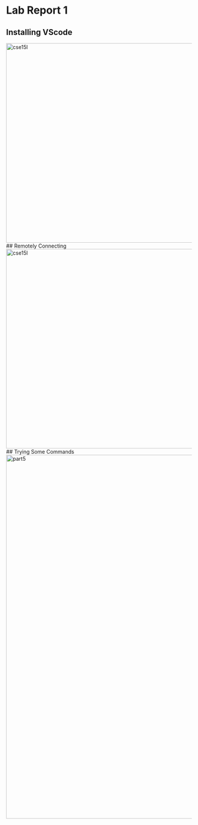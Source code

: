 # Lab Report 1
## Installing VScode
<img width="539" alt="cse15l" src="https://user-images.githubusercontent.com/120219048/211933788-ce1d0e6d-beee-4180-a14e-f4b9febb11c0.png">
## Remotely Connecting
<img width="539" alt="cse15l" src="https://user-images.githubusercontent.com/120219048/211934475-90e509ed-77c6-4b10-a947-859c0bd20aae.png">
## Trying Some Commands
<img width="983" alt="part5" src="https://user-images.githubusercontent.com/120219048/211935015-5aff6bec-73ab-4b17-815e-8447685e51c9.png">
